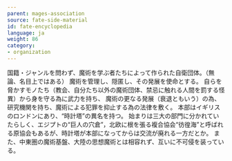 ```yaml
---
parent: mages-association
source: fate-side-material
id: fate-encyclopedia
language: ja
weight: 86
category:
- organization
---
```


国籍・ジャンルを問わず、魔術を学ぶ者たちによって作られた自衛団体。（無論、名目上ではある）
魔術を管理し、隠匿し、その発展を使命とする。
自らを脅かすモノたち（教会、自分たち以外の魔術団体、禁忌に触れる人間を罰する怪異）から身を守る為に武力を持ち、
魔術の更なる発展（衰退ともいう）の為、研究機関を持ち、魔術による犯罪を抑止する為の法律を敷く。
本部はイギリスのロンドンにあり、“時計塔”の異名を持つ。
始まりは三大の部門に分かれていたらしく、エジプトの“巨人の穴倉”，北欧に根を張る複合協会“彷徨海”と呼ばれる原協会もあるが、時計塔が本部になってからは交流が廃れる一方だとか。
また、中東圏の魔術基盤、大陸の思想魔術とは相容れず、互いに不可侵を装っている。
